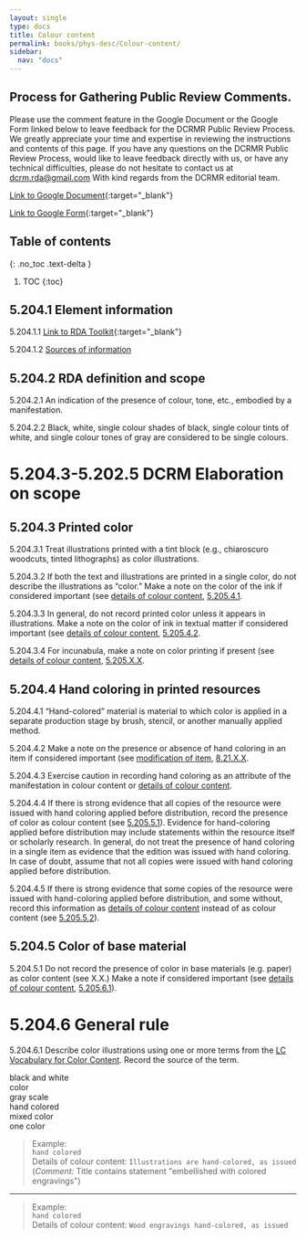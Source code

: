 ```yaml
---
layout: single
type: docs
title: Colour content
permalink: books/phys-desc/Colour-content/
sidebar:
  nav: "docs"
---
```


## Process for Gathering Public Review Comments.
Please use the comment feature in the Google Document or the Google Form linked below to leave feedback for the DCRMR Public Review Process.  We greatly appreciate your time and expertise in reviewing the instructions and contents of this page.  If you have any questions on the DCRMR Public Review Process, would like to leave feedback directly with us, or have any technical difficulties, please do not hesitate to contact us at dcrm.rda@gmail.com  With kind regards from the DCRMR editorial team.

[Link to Google Document](https://docs.google.com/document/d/1Ytx1vlWIQJNjS2JLxCA-Ql6_E9IFF7J82yoKMl6I_9A/edit){:target="_blank"}

[Link to Google Form](https://docs.google.com/forms/d/e/1FAIpQLSdNtJkbY1mngdTcvCoB7zZcpaIuuKHvlbyiidP-QunDy14VcQ/viewform){:target="_blank"}

## Table of contents
{: .no_toc .text-delta }

1. TOC
{:toc}

## 5.204.1 Element information

<a name="5.204.1.1">5.204.1.1</a> [Link to RDA Toolkit](https://beta.rdatoolkit.org/Content?externalId=en-US_ala-26e5e1f2-b7fb-383b-954a-b2560eb6eb40){:target="_blank"}

<a name="5.204.1.2">5.204.1.2</a> [Sources of information](/DCRMR/books/phys-desc/)

## 5.204.2 RDA definition and scope

<a name="5.204.2.1">5.204.2.1</a> An indication of the presence of colour, tone, etc., embodied by a manifestation.

<a name="5.204.2.2">5.204.2.2</a> Black, white, single colour shades of black, single colour tints of white, and single colour tones of gray are considered to be single colours.

# 5.204.3-5.202.5 DCRM Elaboration on scope

## 5.204.3 Printed color

<a name="5.204.3.1">5.204.3.1</a> Treat illustrations printed with a tint block (e.g., chiaroscuro woodcuts, tinted lithographs) as color illustrations.

<a name="5.204.3.2">5.204.3.2</a> If both the text and illustrations are printed in a single color, do not describe the illustrations as “color.” Make a note on the color of the ink if considered important (see [details of colour content](/DCRMR/books/phys-desc/Details-of-colour-content/), [5.205.4.1](/DCRMR/books/phys-desc/Details-of-colour-content/#5.205.4.1).

<a name="5.204.3.3">5.204.3.3</a> In general, do not record printed color unless it appears in illustrations.  Make a note on the color of ink in textual matter if considered important (see [details of colour content](/DCRMR/books/phys-desc/Details-of-colour-content/), [5.205.4.2](/DCRMR/books/phys-desc/Details-of-colour-content/#5.205.4.2). 

<a name="5.204.3.4">5.204.3.4</a> For incunabula, make a note on color printing if present (see [details of colour content](/DCRMR/books/phys-desc/Details-of-colour-content/), [5.205.X.X](/DCRMR/books/phys-desc/Details-of-colour-content/#5.205.4.3).

## 5.204.4 Hand coloring in printed resources

<a name="5.204.4.1">5.204.4.1</a> “Hand-colored” material is material to which color is applied in a separate production stage by brush, stencil, or another manually applied method. 

<a name="5.204.4.2">5.204.4.2</a> Make a note on the presence or absence of hand coloring in an item if considered important (see [modification of item](/DCRMR/books/Notes-on-items/Modification-of-item/), [8.21.X.X](/DCRMR/books/Notes-on-items/Modification-of-item/#8.21.X.X).

<a name="5.204.4.3">5.204.4.3</a> Exercise caution in recording hand coloring as an attribute of the manifestation in colour content or [details of colour content](/DCRMR/books/phys-desc/Details-of-colour-content/).

<a name="5.204.4.4">5.204.4.4</a> If there is strong evidence that all copies of the resource were issued with hand coloring applied before distribution, record the presence of color as colour content (see [5.205.5.1](/DCRMR/books/phys-desc/Details-of-colour-content/#5.205.5.1)). Evidence for hand-coloring applied before distribution may include statements within the resource itself or scholarly research. In general, do not treat the presence of hand coloring in a single item as evidence that the edition was issued with hand coloring. In case of doubt, assume that not all copies were issued with hand coloring applied before distribution.

<a name="5.204.4.5">5.204.4.5</a> If there is strong evidence that some copies of the resource were issued with hand-coloring applied before distribution, and some without, record this information as [details of colour content](/DCRMR/books/phys-desc/Details-of-colour-content/) instead of as colour content (see [5.205.5.2](/DCRMR/books/phys-desc/Details-of-colour-content/#5.205.5.2)).

## 5.204.5 Color of base material

<a name="5.204.5.1">5.204.5.1</a> Do not record the presence of color in base materials (e.g. paper) as color content (see X.X.) Make a note if considered important (see [details of colour content](/DCRMR/books/phys-desc/Details-of-colour-content/), [5.205.6.1](/DCRMR/books/phys-desc/Details-of-colour-content/#5.205.6.1)).

# 5.204.6 General rule

<a name="5.204.6.1">5.204.6.1</a> Describe color illustrations using one or more terms from the [LC Vocabulary for Color Content](https://id.loc.gov/vocabulary/mcolor.html). Record the source of the term.    

black and white  
color  
gray scale  
hand colored  
mixed color  
one color  

>Example:  
> `hand colored`     
> Details of colour content: `Illustrations are hand-colored, as issued`  
>(*Comment:* Title contains statement "embellished with colored engravings")
 
---
>Example:  
> `hand colored`    
>Details of colour content: `Wood engravings hand-colored, as issued`